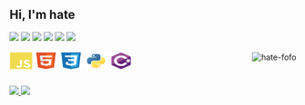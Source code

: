 ## Hi, I'm hate

<div> 
  <a href="https://www.youtube.com/channel/UCs1huNgLTHnh0KF8qcaFQig" target="_blank"><img src="https://img.shields.io/badge/YouTube-FF0000?style=for-the-badge&logo=youtube&logoColor=white" target="_blank"></a>
  <a href="https://instagram.com/1800hatee" target="_blank"><img src="https://img.shields.io/badge/-Instagram-%23E4405F?style=for-the-badge&logo=instagram&logoColor=white" target="_blank"></a>
  <a href="https://twitter.com/webfofi" target="-blank"><img src="https://img.shields.io/badge/Twitter-1DA1F2?style=for-the-badge&logo=twitter&logoColor=white"target="_blank"></a>
 	<a href="https://www.twitch.tv/therealhatee" target="-blank"><img src="https://img.shields.io/badge/Twitch-9146FF?style=for-the-badge&logo=twitch&logoColor=white" target="_blank"></a>
 	<a href="https://steamcommunity.com/id/therealhatee" target="-blank"><img src="https://img.shields.io/badge/Steam-000000?style=for-the-badge&logo=steam&logoColor=white" target="_blank"></a>
 <a href="https://discord.gg/PpCAxDDHz4" target="_blank"><img src="https://img.shields.io/badge/Discord-7289DA?style=for-the-badge&logo=discord&logoColor=white" target="_blank"></a> 
</div>

<div style="display: inline_block"><br>
  <img align="center" alt="hate-Js" height="30" width="40" src="https://raw.githubusercontent.com/devicons/devicon/master/icons/javascript/javascript-plain.svg">
  <img align="center" alt="hate-HTML" height="30" width="40" src="https://raw.githubusercontent.com/devicons/devicon/master/icons/html5/html5-original.svg">
  <img align="center" alt="hate-CSS" height="30" width="40" src="https://raw.githubusercontent.com/devicons/devicon/master/icons/css3/css3-original.svg">
  <img align="center" alt="hate-Python" height="30" width="40" src="https://raw.githubusercontent.com/devicons/devicon/master/icons/python/python-original.svg">
  <img align="center" alt="hate-Csharp" height="30" width="40" src="https://raw.githubusercontent.com/devicons/devicon/master/icons/csharp/csharp-original.svg">
  <img align="right" alt="hate-fofo" src="https://cdn.discordapp.com/attachments/816713737293266974/872131176830218300/be2fb3757aed060db56eec3bd1baadaa_1.jpg">
</div>

  ##

<div>
  <a href="https://github.com/1800hate">
  <img height="180em" src="https://github-readme-stats.vercel.app/api?username=1800hate&show_icons=true&theme=dark&include_all_commits=true&count_private=true"/>
  <img height="180em" src="https://github-readme-stats.vercel.app/api/top-langs/?username=1800hate&layout=compact&langs_count=7&theme=dark"/>
</div>
